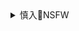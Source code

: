 <details><summary>慎入🔞NSFW</summary>

Not Safe For Work
![](https://upload.wikimedia.org/wikipedia/commons/thumb/d/d3/Biohazard_Symbol_Specification.png/210px-Biohazard_Symbol_Specification.png)

<details><summary><b>风险自理Use At Your Own Risk🈲</summary>

### 200名日本间谍藏身珍珠港 成就偷袭珍珠港事件
http://hi.people.com.cn/2006/12/14/280209_1.html

据不完全统计，为了顺利实施突袭珍珠港的计划，日本派到珍珠港的日本间谍多达200人，从各方面搜集珍珠港的天气、水文、地形和美军基地、飞机、舰艇的部署，日本驻檀香山总领事馆就是其间谍活动的大本营。

### 美国起诉两名zg公m指控其窃取新冠数据和g防机密
https://cn.reuters.com/article/usa-charges-chinese-citizens-0721-tues-idCNKCS24N02C

美国司法部负责g家安全的助理部长John Demers：zg现在已经与e罗斯、y朗和c鲜(b韩)为伍，成为可耻g家集团一员，向网络犯罪分子提供避风港，换取他们为本g利益服务。

### zg驻美使领馆是“间谍窝”？
https://www.dw.com/zh/zg驻美使领馆是间谍窝/a-54296711

### 美警察粗暴冲zg住休斯顿领馆 铐走副总领事
http://news.sohu.com/20100430/n271865129.shtml

### 美媒称zg驻休斯敦总领馆焚烧文件，当地消防响应火警但未能进入
https://baijiahao.baidu.com/s?id=1672903290227476541

### 美国要求zg3天内关闭休斯顿总领馆，当地居民拍到z方焚烧文件
https://3g.163.com/news/video/VUH7J644R.html

</details>
</details>
